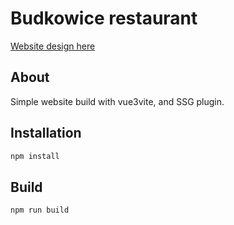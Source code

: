 # Budkowice restaurant

<a href="https://www.figma.com/file/d1mNcGnufFSvcBNtEwWDfF/Restauracja?node-id=0%3A1">Website design here</a>

## About
Simple website build with vue3vite, and SSG plugin.

## Installation
```bash
npm install
```

## Build
```bash
npm run build
```
